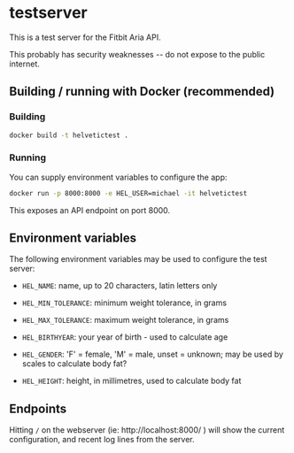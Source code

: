 # testserver

This is a test server for the Fitbit Aria API.

This probably has security weaknesses -- do not expose to the public
internet.

## Building / running with Docker (recommended)

### Building

```sh
docker build -t helvetictest .
```

### Running

You can supply environment variables to configure the app:

```sh
docker run -p 8000:8000 -e HEL_USER=michael -it helvetictest
```

This exposes an API endpoint on port 8000.

## Environment variables

The following environment variables may be used to configure the test
server:

* `HEL_NAME`: name, up to 20 characters, latin letters only

* `HEL_MIN_TOLERANCE`: minimum weight tolerance, in grams

* `HEL_MAX_TOLERANCE`: maximum weight tolerance, in grams

* `HEL_BIRTHYEAR`: your year of birth - used to calculate age

* `HEL_GENDER`: 'F' = female, 'M' = male, unset = unknown; may be used by
  scales to calculate body fat?

* `HEL_HEIGHT`: height, in millimetres, used to calculate body fat

## Endpoints

Hitting `/` on the webserver (ie: http://localhost:8000/ ) will show the
current configuration, and recent log lines from the server.

